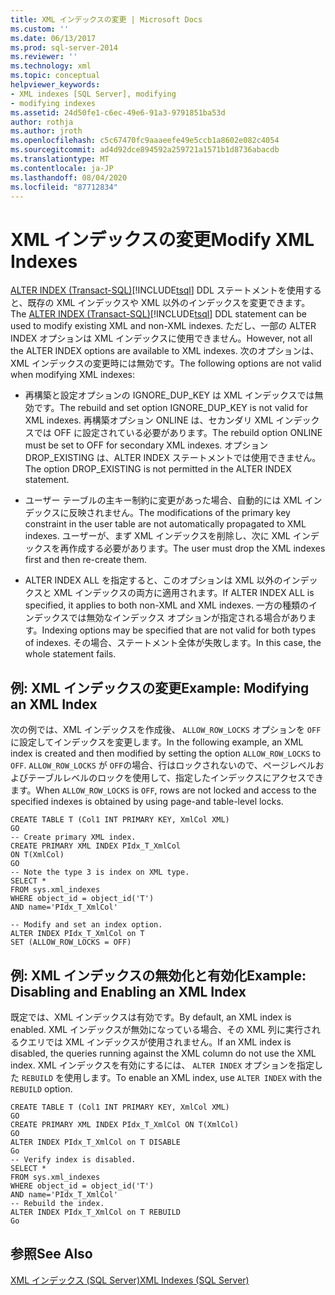 ```yaml
---
title: XML インデックスの変更 | Microsoft Docs
ms.custom: ''
ms.date: 06/13/2017
ms.prod: sql-server-2014
ms.reviewer: ''
ms.technology: xml
ms.topic: conceptual
helpviewer_keywords:
- XML indexes [SQL Server], modifying
- modifying indexes
ms.assetid: 24d50fe1-c6ec-49e6-91a3-9791851ba53d
author: rothja
ms.author: jroth
ms.openlocfilehash: c5c67470fc9aaaeefe49e5ccb1a8602e082c4054
ms.sourcegitcommit: ad4d92dce894592a259721a1571b1d8736abacdb
ms.translationtype: MT
ms.contentlocale: ja-JP
ms.lasthandoff: 08/04/2020
ms.locfileid: "87712834"
---
```

# <a name="modify-xml-indexes"></a><span data-ttu-id="d90f6-102">XML インデックスの変更</span><span class="sxs-lookup"><span data-stu-id="d90f6-102">Modify XML Indexes</span></span>
  <span data-ttu-id="d90f6-103">[ALTER INDEX &#40;Transact-SQL&#41;](/sql/t-sql/statements/alter-index-transact-sql)[!INCLUDE[tsql](../../includes/tsql-md.md)] DDL ステートメントを使用すると、既存の XML インデックスや XML 以外のインデックスを変更できます。</span><span class="sxs-lookup"><span data-stu-id="d90f6-103">The [ALTER INDEX &#40;Transact-SQL&#41;](/sql/t-sql/statements/alter-index-transact-sql)[!INCLUDE[tsql](../../includes/tsql-md.md)] DDL statement can be used to modify existing XML and non-XML indexes.</span></span> <span data-ttu-id="d90f6-104">ただし、一部の ALTER INDEX オプションは XML インデックスに使用できません。</span><span class="sxs-lookup"><span data-stu-id="d90f6-104">However, not all the ALTER INDEX options are available to XML indexes.</span></span> <span data-ttu-id="d90f6-105">次のオプションは、XML インデックスの変更時には無効です。</span><span class="sxs-lookup"><span data-stu-id="d90f6-105">The following options are not valid when modifying XML indexes:</span></span>  
  
-   <span data-ttu-id="d90f6-106">再構築と設定オプションの IGNORE_DUP_KEY は XML インデックスでは無効です。</span><span class="sxs-lookup"><span data-stu-id="d90f6-106">The rebuild and set option IGNORE_DUP_KEY is not valid for XML indexes.</span></span> <span data-ttu-id="d90f6-107">再構築オプション ONLINE は、セカンダリ XML インデックスでは OFF に設定されている必要があります。</span><span class="sxs-lookup"><span data-stu-id="d90f6-107">The rebuild option ONLINE must be set to OFF for secondary XML indexes.</span></span> <span data-ttu-id="d90f6-108">オプション DROP_EXISTING は、ALTER INDEX ステートメントでは使用できません。</span><span class="sxs-lookup"><span data-stu-id="d90f6-108">The option DROP_EXISTING is not permitted in the ALTER INDEX statement.</span></span>  
  
-   <span data-ttu-id="d90f6-109">ユーザー テーブルの主キー制約に変更があった場合、自動的には XML インデックスに反映されません。</span><span class="sxs-lookup"><span data-stu-id="d90f6-109">The modifications of the primary key constraint in the user table are not automatically propagated to XML indexes.</span></span> <span data-ttu-id="d90f6-110">ユーザーが、まず XML インデックスを削除し、次に XML インデックスを再作成する必要があります。</span><span class="sxs-lookup"><span data-stu-id="d90f6-110">The user must drop the XML indexes first and then re-create them.</span></span>  
  
-   <span data-ttu-id="d90f6-111">ALTER INDEX ALL を指定すると、このオプションは XML 以外のインデックスと XML インデックスの両方に適用されます。</span><span class="sxs-lookup"><span data-stu-id="d90f6-111">If ALTER INDEX ALL is specified, it applies to both non-XML and XML indexes.</span></span> <span data-ttu-id="d90f6-112">一方の種類のインデックスでは無効なインデックス オプションが指定される場合があります。</span><span class="sxs-lookup"><span data-stu-id="d90f6-112">Indexing options may be specified that are not valid for both types of indexes.</span></span> <span data-ttu-id="d90f6-113">その場合、ステートメント全体が失敗します。</span><span class="sxs-lookup"><span data-stu-id="d90f6-113">In this case, the whole statement fails.</span></span>  
  
## <a name="example-modifying-an-xml-index"></a><span data-ttu-id="d90f6-114">例: XML インデックスの変更</span><span class="sxs-lookup"><span data-stu-id="d90f6-114">Example: Modifying an XML Index</span></span>  
 <span data-ttu-id="d90f6-115">次の例では、XML インデックスを作成後、 `ALLOW_ROW_LOCKS` オプションを `OFF`に設定してインデックスを変更します。</span><span class="sxs-lookup"><span data-stu-id="d90f6-115">In the following example, an XML index is created and then modified by setting the option `ALLOW_ROW_LOCKS` to `OFF`.</span></span> <span data-ttu-id="d90f6-116">`ALLOW_ROW_LOCKS` が `OFF`の場合、行はロックされないので、ページレベルおよびテーブルレベルのロックを使用して、指定したインデックスにアクセスできます。</span><span class="sxs-lookup"><span data-stu-id="d90f6-116">When `ALLOW_ROW_LOCKS` is `OFF`, rows are not locked and access to the specified indexes is obtained by using page-and table-level locks.</span></span>  
  
```  
CREATE TABLE T (Col1 INT PRIMARY KEY, XmlCol XML)  
GO  
-- Create primary XML index.   
CREATE PRIMARY XML INDEX PIdx_T_XmlCol   
ON T(XmlCol)  
GO  
-- Note the type 3 is index on XML type.  
SELECT *  
FROM sys.xml_indexes  
WHERE object_id = object_id('T')  
AND name='PIdx_T_XmlCol'  
  
-- Modify and set an index option.  
ALTER INDEX PIdx_T_XmlCol on T   
SET (ALLOW_ROW_LOCKS = OFF)  
```  
  
## <a name="example-disabling-and-enabling-an-xml-index"></a><span data-ttu-id="d90f6-117">例: XML インデックスの無効化と有効化</span><span class="sxs-lookup"><span data-stu-id="d90f6-117">Example: Disabling and Enabling an XML Index</span></span>  
 <span data-ttu-id="d90f6-118">既定では、XML インデックスは有効です。</span><span class="sxs-lookup"><span data-stu-id="d90f6-118">By default, an XML index is enabled.</span></span> <span data-ttu-id="d90f6-119">XML インデックスが無効になっている場合、その XML 列に実行されるクエリでは XML インデックスが使用されません。</span><span class="sxs-lookup"><span data-stu-id="d90f6-119">If an XML index is disabled, the queries running against the XML column do not use the XML index.</span></span> <span data-ttu-id="d90f6-120">XML インデックスを有効にするには、 `ALTER INDEX` オプションを指定した `REBUILD` を使用します。</span><span class="sxs-lookup"><span data-stu-id="d90f6-120">To enable an XML index, use `ALTER INDEX` with the `REBUILD` option.</span></span>  
  
```  
CREATE TABLE T (Col1 INT PRIMARY KEY, XmlCol XML)  
GO  
CREATE PRIMARY XML INDEX PIdx_T_XmlCol ON T(XmlCol)  
GO  
ALTER INDEX PIdx_T_XmlCol on T DISABLE  
Go  
-- Verify index is disabled.  
SELECT *  
FROM sys.xml_indexes  
WHERE object_id = object_id('T')  
AND name='PIdx_T_XmlCol'  
-- Rebuild the index.  
ALTER INDEX PIdx_T_XmlCol on T REBUILD  
Go  
```  
  
## <a name="see-also"></a><span data-ttu-id="d90f6-121">参照</span><span class="sxs-lookup"><span data-stu-id="d90f6-121">See Also</span></span>  
 [<span data-ttu-id="d90f6-122">XML インデックス &#40;SQL Server&#41;</span><span class="sxs-lookup"><span data-stu-id="d90f6-122">XML Indexes &#40;SQL Server&#41;</span></span>](xml-indexes-sql-server.md)  
  
  
